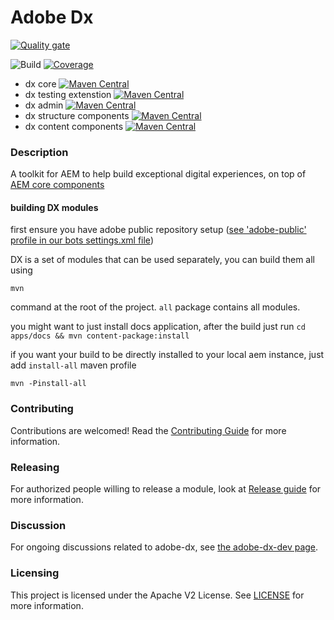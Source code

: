 # Adobe Dx
[![Quality gate](https://sonarcloud.io/api/project_badges/quality_gate?project=com.adobe.dx%3Areactor)](https://sonarcloud.io/dashboard?id=com.adobe.dx%3Areactor) 

![Build](https://github.com/adobe/adobe-dx/workflows/Build/badge.svg) [![Coverage](https://sonarcloud.io/api/project_badges/measure?project=com.adobe.dx%3Areactor&metric=coverage)](https://sonarcloud.io/dashboard?id=com.adobe.dx%3Areactor)
- dx core [![Maven Central](https://maven-badges.herokuapp.com/maven-central/com.adobe.dx/core/badge.svg)](https://maven-badges.herokuapp.com/maven-central/com.adobe.dx/core)
- dx testing extenstion [![Maven Central](https://maven-badges.herokuapp.com/maven-central/com.adobe.dx/testing-extensions/badge.svg)](https://maven-badges.herokuapp.com/maven-central/com.adobe.dx/testing-extensions)
- dx admin [![Maven Central](https://maven-badges.herokuapp.com/maven-central/com.adobe.dx/admin/badge.svg)](https://maven-badges.herokuapp.com/maven-central/com.adobe.dx/admin)
- dx structure components [![Maven Central](https://maven-badges.herokuapp.com/maven-central/com.adobe.dx/structure/badge.svg)](https://maven-badges.herokuapp.com/maven-central/com.adobe.dx/structure)
- dx content components [![Maven Central](https://maven-badges.herokuapp.com/maven-central/com.adobe.dx/content/badge.svg)](https://maven-badges.herokuapp.com/maven-central/com.adobe.dx/content)


### Description 

A toolkit for AEM to help build exceptional digital experiences, on top of [AEM core components](https://github.com/adobe/aem-core-wcm-components)

#### building DX modules

first ensure you have adobe public repository setup ([see 'adobe-public' profile in our bots settings.xml file](./settings.xml))

DX is a set of modules that can be used separately, you can build them all using
 
```mvn```

command at the root of the project.
`all` package contains all modules. 

you might want to just install docs application, after the build just run
```cd apps/docs && mvn content-package:install```

if you want your build to be directly installed to your local aem instance, just add `install-all` maven profile

```mvn -Pinstall-all``` 

### Contributing

Contributions are welcomed! Read the [Contributing Guide](./.github/CONTRIBUTING.md) for more information.

### Releasing

For authorized people willing to release a module, look at [Release guide](./.github/RELEASING.md) for more information.

### Discussion

For ongoing discussions related to adobe-dx, see [the adobe-dx-dev page](https://github.com/orgs/adobe/teams/adobe-dx-devs).

### Licensing

This project is licensed under the Apache V2 License. See [LICENSE](LICENSE) for more information.

